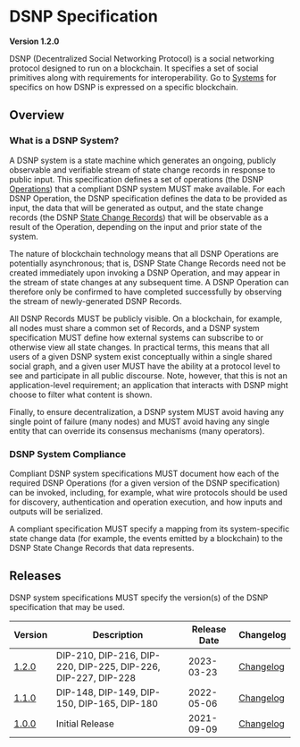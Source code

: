 # DSNP Specification
__Version 1.2.0__

DSNP (Decentralized Social Networking Protocol) is a social networking protocol designed to run on a blockchain.
It specifies a set of social primitives along with requirements for interoperability.
Go to [Systems](../Systems.md) for specifics on how DSNP is expressed on a specific blockchain.

## Overview

### What is a DSNP System?

A DSNP system is a state machine which generates an ongoing, publicly observable and verifiable stream of state change records in response to public input.
This specification defines a set of operations (the DSNP [Operations](Operations.md)) that a compliant DSNP system MUST make available.
For each DSNP Operation, the DSNP specification defines the data to be provided as input, the data that will be generated as output, and the state change records (the DSNP [State Change Records](Records.md)) that will be observable as a result of the Operation, depending on the input and prior state of the system.

The nature of blockchain technology means that all DSNP Operations are potentially asynchronous; that is, DSNP State Change Records need not be created immediately upon invoking a DSNP Operation, and may appear in the stream of state changes at any subsequent time.
A DSNP Operation can therefore only be confirmed to have completed successfully by observing the stream of newly-generated DSNP Records.

All DSNP Records MUST be publicly visible.
On a blockchain, for example, all nodes must share a common set of Records, and a DSNP system specification MUST define how external systems can subscribe to or otherwise view all state changes.
In practical terms, this means that all users of a given DSNP system exist conceptually within a single shared social graph, and a given user MUST have the ability at a protocol level to see and participate in all public discourse.
Note, however, that this is not an application-level requirement; an application that interacts with DSNP might choose to filter what content is shown.

Finally, to ensure decentralization, a DSNP system MUST avoid having any single point of failure (many nodes) and MUST avoid having any single entity that can override its consensus mechanisms (many operators).

### DSNP System Compliance

Compliant DSNP system specifications MUST document how each of the required DSNP Operations (for a given version of the DSNP specification) can be invoked, including, for example, what wire protocols should be used for discovery, authentication and operation execution, and how inputs and outputs will be serialized.

A compliant specification MUST specify a mapping from its system-specific state change data (for example, the events emitted by a blockchain) to the DSNP State Change Records that data represents.

<!--- Uncomment for pre-release changes and prefix the version with `pre-[next version]`
## Prerelease Changelog
--->

## Releases

DSNP system specifications MUST specify the version(s) of the DSNP specification that may be used.

| Version | Description | Release Date | Changelog |
| --- | --- | --- | --- |
| [1.2.0](https://github.com/LibertyDSNP/spec/tree/DSNP-v1.2.0) | DIP-210, DIP-216, DIP-220, DIP-225, DIP-226, DIP-227, DIP-228 | 2023-03-23 | [Changelog](https://github.com/LibertyDSNP/spec/releases/tag/DSNP-v1.2.0) |
| [1.1.0](https://github.com/LibertyDSNP/spec/tree/DSNP-v1.1.0) | DIP-148, DIP-149, DIP-150, DIP-165, DIP-180 | 2022-05-06 | [Changelog](https://github.com/LibertyDSNP/spec/releases/tag/DSNP-v1.1.0) |
| [1.0.0](https://github.com/LibertyDSNP/spec/tree/DSNP-v1.0.0) | Initial Release | 2021-09-09 | [Changelog](https://github.com/LibertyDSNP/spec/releases/tag/DSNP-v1.0.0) |
